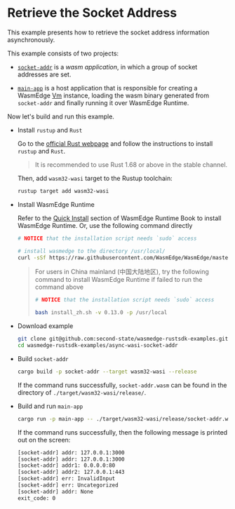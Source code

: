 # Retrieve the Socket Address

This example presents how to retrieve the socket address information asynchronously.

This example consists of two projects:

- [`socket-addr`](socket-addr) is a *wasm application*, in which a group of socket addresses are set.

- [`main-app`](main-app) is a host application that is responsible for creating a WasmEdge [Vm](https://wasmedge.github.io/WasmEdge/wasmedge_sdk/struct.Vm.html) instance, loading the wasm binary generated from `socket-addr` and finally running it over WasmEdge Runtime.

Now let's build and run this example.

- Install `rustup` and `Rust`

  Go to the [official Rust webpage](https://www.rust-lang.org/tools/install) and follow the instructions to install `rustup` and `Rust`.

  > It is recommended to use Rust 1.68 or above in the stable channel.

  Then, add `wasm32-wasi` target to the Rustup toolchain:

  ```bash
  rustup target add wasm32-wasi
  ```

- Install WasmEdge Runtime

  Refer to the [Quick Install](https://wasmedge.org/book/en/quick_start/install.html#quick-install) section of WasmEdge Runtime Book to install WasmEdge Runtime. Or, use the following command directly

  ```bash
  # NOTICE that the installation script needs `sudo` access

  # install wasmedge to the directory /usr/local/
  curl -sSf https://raw.githubusercontent.com/WasmEdge/WasmEdge/master/utils/install.sh | bash -s -- -v 0.13.0 -p /usr/local
  ```

  > For users in China mainland (中国大陆地区), try the following command to install WasmEdge Runtime if failed to run the command above
  >
  > ```bash
  > # NOTICE that the installation script needs `sudo` access
  >
  > bash install_zh.sh -v 0.13.0 -p /usr/local
  > ```

- Download example

  ```bash
  git clone git@github.com:second-state/wasmedge-rustsdk-examples.git
  cd wasmedge-rustsdk-examples/async-wasi-socket-addr
  ```

- Build `socket-addr`

  ```bash
  cargo build -p socket-addr --target wasm32-wasi --release
  ```

  If the command runs successfully, `socket-addr.wasm` can be found in the directory of `./target/wasm32-wasi/release/`.

- Build and run `main-app`

  ```bash
  cargo run -p main-app -- ./target/wasm32-wasi/release/socket-addr.wasm
  ```

  If the command runs successfully, then the following message is printed out on the screen:

  ```bash
  [socket-addr] addr: 127.0.0.1:3000
  [socket-addr] addr: 127.0.0.1:3000
  [socket-addr] addr1: 0.0.0.0:80
  [socket-addr] addr2: 127.0.0.1:443
  [socket-addr] err: InvalidInput
  [socket-addr] err: Uncategorized
  [socket-addr] addr: None
  exit_code: 0
  ```
